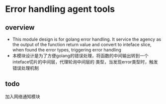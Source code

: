 # Error handling agent tools
## overview
* This module design is for golang error handling. It service the agency as the output of the function return value and convert to
inteface slice, when found the error types, triggering error handling
* 本模块设计是为了方便golang的错误处理，将函数的中间输出转到一个inteface切片的中间层，代理轮询中间层的
类型，当发现error类型时，触发错误处理机制
## todo
加入网络通知模块